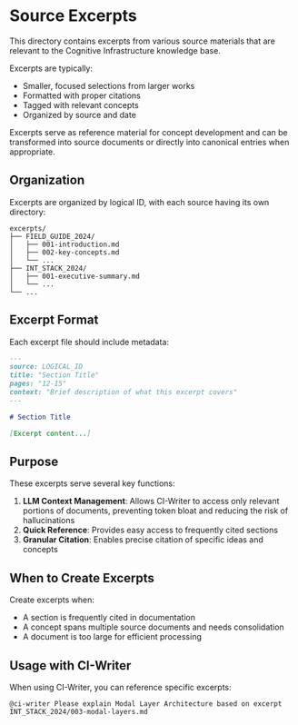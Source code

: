 # Source Excerpts

<!-- migrated from knowledge-base repo on 2025-04 -->

This directory contains excerpts from various source materials that are relevant to the Cognitive Infrastructure knowledge base.

Excerpts are typically:
- Smaller, focused selections from larger works
- Formatted with proper citations
- Tagged with relevant concepts
- Organized by source and date

Excerpts serve as reference material for concept development and can be transformed into source documents or directly into canonical entries when appropriate.

## Organization

Excerpts are organized by logical ID, with each source having its own directory:

```
excerpts/
├── FIELD_GUIDE_2024/
│   ├── 001-introduction.md
│   ├── 002-key-concepts.md
│   └── ...
├── INT_STACK_2024/
│   ├── 001-executive-summary.md
│   └── ...
└── ...
```

## Excerpt Format

Each excerpt file should include metadata:

```markdown
---
source: LOGICAL_ID
title: "Section Title"
pages: "12-15"
context: "Brief description of what this excerpt covers"
---

# Section Title

[Excerpt content...]
```

## Purpose

These excerpts serve several key functions:

1. **LLM Context Management**: Allows CI-Writer to access only relevant portions of documents, preventing token bloat and reducing the risk of hallucinations
2. **Quick Reference**: Provides easy access to frequently cited sections
3. **Granular Citation**: Enables precise citation of specific ideas and concepts

## When to Create Excerpts

Create excerpts when:
- A section is frequently cited in documentation
- A concept spans multiple source documents and needs consolidation
- A document is too large for efficient processing

## Usage with CI-Writer

When using CI-Writer, you can reference specific excerpts:

```
@ci-writer Please explain Modal Layer Architecture based on excerpt INT_STACK_2024/003-modal-layers.md
``` 